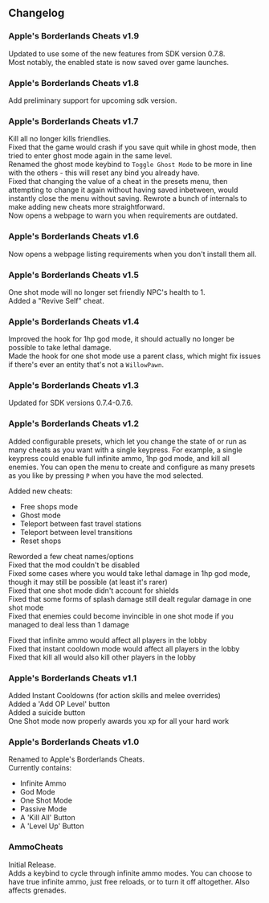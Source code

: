 ## Changelog

### Apple's Borderlands Cheats v1.9
Updated to use some of the new features from SDK version 0.7.8.    
Most notably, the enabled state is now saved over game launches.

### Apple's Borderlands Cheats v1.8
Add preliminary support for upcoming sdk version.

### Apple's Borderlands Cheats v1.7
Kill all no longer kills friendlies.    
Fixed that the game would crash if you save quit while in ghost mode, then tried to enter ghost mode again in the same level.    
Renamed the ghost mode keybind to `Toggle Ghost Mode` to be more in line with the others - this will reset any bind you already have.    
Fixed that changing the value of a cheat in the presets menu, then attempting to change it again without having saved inbetween, would instantly close the menu without saving.
Rewrote a bunch of internals to make adding new cheats more straightforward.    
Now opens a webpage to warn you when requirements are outdated.

### Apple's Borderlands Cheats v1.6
Now opens a webpage listing requirements when you don't install them all.

### Apple's Borderlands Cheats v1.5
One shot mode will no longer set friendly NPC's health to 1.    
Added a "Revive Self" cheat.

### Apple's Borderlands Cheats v1.4
Improved the hook for 1hp god mode, it should actually no longer be possible to take lethal damage.    
Made the hook for one shot mode use a parent class, which might fix issues if there's ever an entity that's not a `WillowPawn`.

### Apple's Borderlands Cheats v1.3
Updated for SDK versions 0.7.4-0.7.6.

### Apple's Borderlands Cheats v1.2
Added configurable presets, which let you change the state of or run as many cheats as you want with a single keypress. For example, a single keypress could enable full infinite ammo, 1hp god mode, and kill all enemies. You can open the menu to create and configure as many presets as you like by pressing `P` when you have the mod selected.

Added new cheats:
- Free shops mode
- Ghost mode
- Teleport between fast travel stations
- Teleport between level transitions
- Reset shops

Reworded a few cheat names/options    
Fixed that the mod couldn't be disabled    
Fixed some cases where you would take lethal damage in 1hp god mode, though it may still be possible (at least it's rarer)    
Fixed that one shot mode didn't account for shields    
Fixed that some forms of splash damage still dealt regular damage in one shot mode    
Fixed that enemies could become invincible in one shot mode if you managed to deal less than 1 damage    

Fixed that infinite ammo would affect all players in the lobby    
Fixed that instant cooldown mode would affect all players in the lobby    
Fixed that kill all would also kill other players in the lobby    

### Apple's Borderlands Cheats v1.1
Added Instant Cooldowns (for action skills and melee overrides)    
Added a 'Add OP Level' button    
Added a suicide button    
One Shot mode now properly awards you xp for all your hard work

### Apple's Borderlands Cheats v1.0
Renamed to Apple's Borderlands Cheats.    
Currently contains:
- Infinite Ammo
- God Mode
- One Shot Mode
- Passive Mode
- A 'Kill All' Button
- A 'Level Up' Button

### AmmoCheats
Initial Release.    
Adds a keybind to cycle through infinite ammo modes. You can choose to have true infinite ammo, just free reloads, or to turn it off altogether. Also affects grenades.
